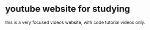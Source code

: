 
# youtube website for studying

this is a very focused videos website, with code tutorial videos only. 
